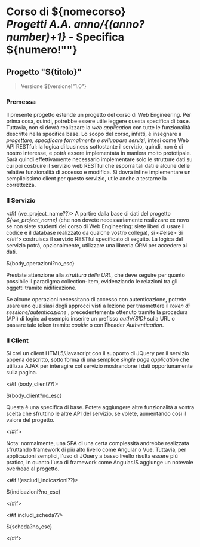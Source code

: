 <html><head>
<meta charset="UTF-8"/>
<title>${nomecorso}: Progetti di Fine Corso</title>
<style>${css?no_esc}</style>
</head>

<body>

# Corso di ${nomecorso}<br/>*Progetti A.A. ${anno}/${(anno?number)+1}* - Specifica ${numero!""}


<section class="specifica">

## Progetto "${titolo}"
> Versione ${versione!"1.0"}

### Premessa

Il presente progetto estende un progetto del corso di Web
Engineering. Per prima cosa, quindi, potrebbe essere utile leggere questa
specifica di base. Tuttavia, non si dovrà realizzare la *web application* con
tutte le funzionalità descritte nella specifica base. Lo scopo del corso, infatti,
è insegnare a *progettare, specificare formalmente e sviluppare servizi*, intesi come
Web API RESTful: la logica di business sottostante il servizio, quindi, non è di nostro
interesse, e potrà essere implementata in maniera molto prototipale. Sarà quindi 
effettivamente necessario implementare solo le strutture dati su cui poi costruire 
il servizio web RESTful che esporrà tali dati e alcune delle relative funzionalità 
di accesso e modifica. Si dovrà infine implementare un semplicissimo client per
questo servizio, utile anche a testarne la correttezza.

### Il Servizio

<#if (we_project_name??)>
A partire dalla base di dati del progetto *${we_project_name}*
(che non dovete necessariamente realizzare ex novo se non siete studenti del
corso di Web Engineering: siete liberi di usare il codice e il database
realizzato da qualche vostro collega), si 
<#else>
Si 
</#if>
costruisca il servizio RESTful
specificato di seguito. La logica del servizio potrà, opzionalmente, utilizzare
una libreria ORM per accedere ai dati.


<section class="operazioni">${body_operazioni?no_esc}</section>

Prestate attenzione alla *struttura delle URL*, che
deve seguire per quanto possibile il paradigma collection-item, evidenziando le
relazioni tra gli oggetti tramite nidificazione.

Se alcune operazioni necessitano di accesso con
autenticazione, potrete usare uno qualsiasi degli approcci visti a lezione per
trasmettere il *token di sessione/autenticazione* , precedentemente
ottenuto tramite la procedura (API) di login: ad esempio inserire un prefisso *auth/{SID}*
sulla URL o passare tale token tramite *cookie* o con l'header *Authentication*.  

### Il Client

Si crei un client HTML5/Javascript con il supporto di JQuery
per il servizio appena descritto, sotto forma di una semplice *single page
application* che utilizza AJAX per interagire col servizio mostrandone i
dati opportunamente sulla pagina.

<#if (body_client??)>

<section class="client">${body_client?no_esc}</section>

Questa è una specifica di base. Potete aggiungere altre
funzionalità a vostra scelta che sfruttino le altre API del servizio, se
volete, aumentando così il valore del progetto.

</#if>

Nota: normalmente, una SPA di una certa complessità andrebbe
realizzata sfruttando framework di più alto livello come Angular o Vue.
Tuttavia, per applicazioni semplici, l'uso di JQuery a basso livello risulta
essere più pratico, in quanto l'uso di framework come AngularJS aggiunge un
notevole overhead al progetto.  

<#if !(escludi_indicazioni??)>

<section class="indicazioni break">${indicazioni?no_esc}</section>

</#if>


<#if includi_scheda??>

<section class="scheda break">${scheda?no_esc}</section>

</#if>


</body>
</html>
